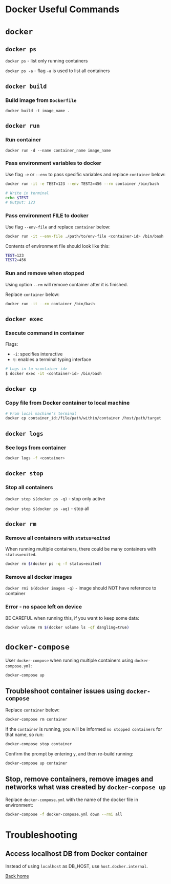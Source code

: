 # Docker Useful Commands

# `docker`

## `docker ps`

`docker ps` - list only running containers

`docker ps -a` - flag `-a` is used to list all containers

## `docker build`

### Build image from `Dockerfile`

`docker build -t image_name .`

## `docker run`

### Run container

`docker run -d --name container_name image_name`

### Pass environment variables to docker

Use flag `-e` or `--env` to pass specific variables and replace `container` below:

```sh
docker run -it -e TEST=123 --env TEST2=456 --rm container /bin/bash

# Write in terminal
echo $TEST
# Output: 123
```

### Pass environment FILE to docker

Use flag `--env-file` and replace `container` below:

```sh
docker run -it --env-file ./path/to/env-file <container-id> /bin/bash
```

Contents of environment file should look like this:

```sh
TEST=123
TEST2=456
```

### Run and remove when stopped

Using option `--rm` will remove container after it is finished.

Replace `container` below:

```sh
docker run -it --rm container /bin/bash
```

## `docker exec`

### Execute command in container

Flags:
- `-i`: specifies interactive
- `t`: enables a terminal typing interface

```sh
# Logs in to <container-id>
$ docker exec -it <container-id> /bin/bash
```

## `docker cp`

### Copy file from Docker container to local machine

```sh
# From local machine's terminal
docker cp container_id:/file/path/within/container /host/path/target
```

## `docker logs`

### See logs from container

```sh
docker logs -f <container>
```

## `docker stop`

### Stop all containers

`docker stop $(docker ps -q)` - stop only active

`docker stop $(docker ps -aq)` - stop all

## `docker rm`

### Remove all containers with `status=exited`

When running multiple containers, there could be many containers with `status=exited`. 

```sh
docker rm $(docker ps -q -f status=exited)
```

### Remove all docker images

`docker rmi $(docker images -q)` - image should NOT have reference to container

### **Error** - no space left on device

BE CAREFUL when running this, if you want to keep some data:

```sh
docker volume rm $(docker volume ls -qf dangling=true)
```

# `docker-compose`

User `docker-compose` when running multiple containers using `docker-compose.yml`:

```sh
docker-compose up
```

## Troubleshoot container issues using `docker-compose`

Replace `container` below:

```sh
docker-compose rm container
```

If the `container` is running, you will be informed `no stopped containers` for that name, so run:

```sh
docker-compose stop container
```

Confirm the prompt by entering `y`, and then re-build running:

```sh
docker-compose up container
```

## Stop, remove containers, remove images and networks what was created by `docker-compose up`

Replace `docker-compose.yml` with the name of the docker file in environment:

```sh
docker-compose -f docker-compose.yml down --rmi all
```

# Troubleshooting

## Access localhost DB from Docker container

Instead of using `localhost` as DB_HOST, use `host.docker.internal`.

[Back home](../README.md)

